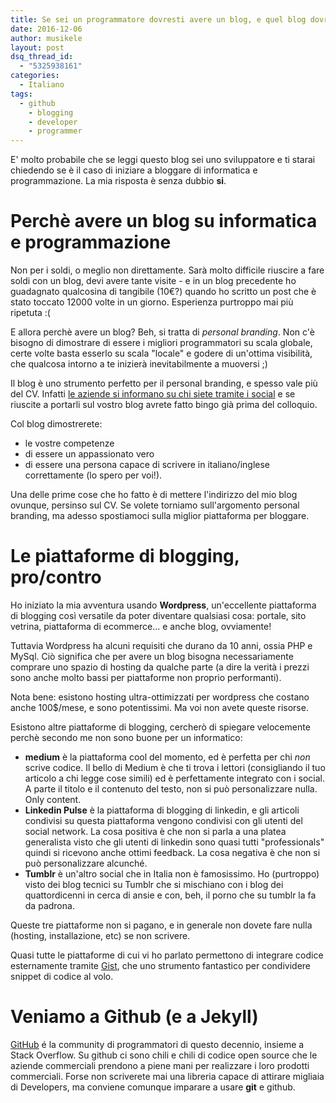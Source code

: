 ```yaml
---
title: Se sei un programmatore dovresti avere un blog, e quel blog dovrebbe essere su github
date: 2016-12-06
author: musikele
layout: post
dsq_thread_id:
  - "5325938161"
categories:
  - Italiano
tags:
  - github
	- blogging
	- developer
	- programmer
---
```


E' molto probabile che se leggi questo blog sei uno sviluppatore e ti starai chiedendo se è il caso di iniziare a bloggare di informatica e programmazione. La mia risposta è senza dubbio **si**. 

# Perchè avere un blog su informatica e programmazione 

Non per i soldi, o meglio non direttamente. Sarà molto difficile riuscire a fare soldi con un blog, devi avere tante visite - e in un blog precedente ho guadagnato qualcosina di tangibile (10€?) quando ho scritto un post che è stato toccato 12000 volte in un giorno. Esperienza purtroppo mai più ripetuta :( 

E allora perchè avere un blog? Beh, si tratta di *personal branding*. Non c'è bisogno di dimostrare di essere i migliori programmatori su scala globale, certe volte basta esserlo su scala "locale" e godere di un'ottima visibilità, che qualcosa intorno a te inizierà inevitabilmente a muoversi ;) 

Il blog è uno strumento perfetto per il personal branding, e spesso vale più del CV. Infatti [le aziende si informano su chi siete tramite i social](2016/01/i-colloqui-di-lavoro-iniziano-e-finiscono-su-facebook/) e se riuscite a portarli sul vostro blog avrete fatto bingo già prima del colloquio. 

Col blog dimostrerete: 

- le vostre competenze  
- di essere un appassionato vero
- di essere una persona capace di scrivere in italiano/inglese correttamente (lo spero per voi!). 

Una delle prime cose che ho fatto è di mettere l'indirizzo del mio blog ovunque, persinso sul CV. Se volete torniamo sull'argomento personal branding, ma adesso spostiamoci sulla miglior piattaforma per bloggare. 

# Le piattaforme di blogging, pro/contro  

Ho iniziato la mia avventura usando **Wordpress**, un'eccellente piattaforma di blogging così versatile da poter diventare qualsiasi cosa: portale, sito vetrina, piattaforma di ecommerce... e anche blog, ovviamente! 

Tuttavia Wordpress ha alcuni requisiti che durano da 10 anni, ossia PHP e MySql. Ciò significa che per avere un blog bisogna necessariamente comprare uno spazio di hosting da qualche parte (a dire la verità i prezzi sono anche molto bassi per piattaforme non proprio performanti). 

Nota bene: esistono hosting ultra-ottimizzati per wordpress che costano anche 100$/mese, e sono potentissimi. Ma voi non avete queste risorse. 

Esistono altre piattaforme di blogging, cercherò di spiegare velocemente perchè secondo me non sono buone per un informatico: 

- **medium** è la piattaforma cool del momento, ed è perfetta per chi _non_ scrive codice. Il bello di Medium è che ti trova i lettori (consigliando il tuo articolo a chi legge cose simili) ed è perfettamente integrato con i social. A parte il titolo e il contenuto del testo, non si può personalizzare nulla. Only content. 
- **Linkedin Pulse** è la piattaforma di blogging di linkedin, e gli articoli condivisi su questa piattaforma vengono condivisi con gli utenti del social network. La cosa positiva è che non si parla a una platea generalista visto che gli utenti di linkedin sono quasi tutti "professionals" quindi si ricevono anche ottimi feedback. La cosa negativa è che non si può personalizzare alcunché.
- **Tumblr** è un'altro social che in Italia non è famosissimo. Ho (purtroppo) visto dei blog tecnici su Tumblr che si mischiano con i blog dei quattordicenni in cerca di ansie e con, beh, il porno che su tumblr la fa da padrona. 

Queste tre piattaforme non si pagano, e in generale non dovete fare nulla (hosting, installazione, etc) se non scrivere.

Quasi tutte le piattaforme di cui vi ho parlato permettono di integrare codice esternamente tramite [Gist](https://gist.github.com/), che uno strumento fantastico per condividere snippet di codice al volo. 

# Veniamo a Github (e a Jekyll) 
[GitHub](http://www.github.com) é la community di programmatori  di questo decennio, insieme a Stack Overflow. Su github ci sono chili e chili di codice open source che le aziende commerciali prendono a piene mani per realizzare i loro prodotti commerciali. Forse non scriverete mai una libreria capace di attirare migliaia di Developers, ma conviene comunque imparare a usare **git** e github. 

